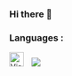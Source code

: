 ### Hi there 👋

<!--
**fafa-992/fafa-992** is a ✨ _special_ ✨ repository because its `README.md` (this file) appears on your GitHub profile.

Here are some ideas to get you started:

- 🔭 I’m currently working on ...
- 🌱 I’m currently learning ...
- 👯 I’m looking to collaborate on ...
- 🤔 I’m looking for help with ...
- 💬 Ask me about ...
- 📫 How to reach me: ...
- 😄 Pronouns: ...
- ⚡ Fun fact: ...
-->

### Languages :
<img src="https://cdn.jsdelivr.net/gh/devicons/devicon/icons/vscode/vscode-original.svg" aling="left" alt="Visual Studio Code" width="26px" style="padding-right:10px;" />
<img src="https://cdn.jsdelivr.net/gh/devicons/devicon/icons/python/python-original.svg" />
